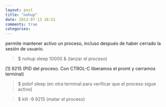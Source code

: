 ```yaml
---
layout: post
title: "nohup"
date: 2013-07-13 16:51
comments: true
categories: 
---
```

permite mantener activo un proceso, incluso después de haber cerrado la sesión de usuario.

>$ nohup sleep 10000 &   (lanzar el proceso)

[1] 9215     (PID del proceso. Con CTROL-C liberamos el promt y cerramos terminal)

>$ pidof sleep   (en otra terminal para verificar que el proceso sigue activo)

>$ kill -9 9215  (matar el proceso)

